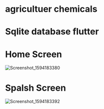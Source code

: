 # agricultuer chemicals 
# Sqlite database flutter 

# Home Screen
![Screenshot_1594183380](https://user-images.githubusercontent.com/63372032/87424539-666b3380-c5dc-11ea-8fc4-34ea2536804e.png)

# Spalsh Screen
![Screenshot_1594183392](https://user-images.githubusercontent.com/63372032/87424544-679c6080-c5dc-11ea-864f-20c8cc7000c7.png)

